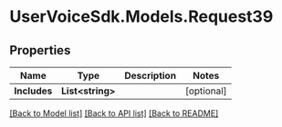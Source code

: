 # UserVoiceSdk.Models.Request39
## Properties

Name | Type | Description | Notes
------------ | ------------- | ------------- | -------------
**Includes** | **List&lt;string&gt;** |  | [optional] 

[[Back to Model list]](../README.md#documentation-for-models) [[Back to API list]](../README.md#documentation-for-api-endpoints) [[Back to README]](../README.md)

